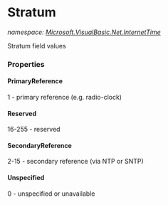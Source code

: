 ﻿# Stratum
_namespace: [Microsoft.VisualBasic.Net.InternetTime](./index.md)_

Stratum field values




### Properties

#### PrimaryReference
1 - primary reference (e.g. radio-clock)
#### Reserved
16-255 - reserved
#### SecondaryReference
2-15 - secondary reference (via NTP or SNTP)
#### Unspecified
0 - unspecified or unavailable
